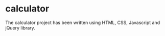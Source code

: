 # calculator
The calculator project has been written using HTML, CSS, Javascript and jQuery library.

